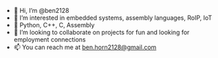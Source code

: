 - 👋 Hi, I’m @ben2128
- 👀 I’m interested in embedded systems, assembly languages, RoIP, IoT
- 🌱 Python, C++, C, Assembly
- 💞️ I’m looking to collaborate on projects for fun and looking for employment connections
- 📫 You can reach me at ben.horn2128@gmail.com

<!---
ben2128/ben2128 is a ✨ special ✨ repository because its `README.md` (this file) appears on your GitHub profile.
You can click the Preview link to take a look at your changes.
--->
